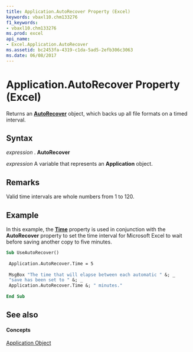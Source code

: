 ```yaml
---
title: Application.AutoRecover Property (Excel)
keywords: vbaxl10.chm133276
f1_keywords:
- vbaxl10.chm133276
ms.prod: excel
api_name:
- Excel.Application.AutoRecover
ms.assetid: bc2453fa-4319-c1da-5ad5-2efb306c3063
ms.date: 06/08/2017
---
```



# Application.AutoRecover Property (Excel)

Returns an  **[AutoRecover](Excel.AutoRecover.md)** object, which backs up all file formats on a timed interval.


## Syntax

 _expression_ . **AutoRecover**

 _expression_ A variable that represents an **Application** object.


## Remarks

Valid time intervals are whole numbers from 1 to 120.


## Example

In this example, the  **[Time](Excel.AutoRecover.Time.md)** property is used in conjunction with the **AutoRecover** property to set the time interval for Microsoft Excel to wait before saving another copy to five minutes.


```vb
Sub UseAutoRecover() 
 
 Application.AutoRecover.Time = 5 
 
 MsgBox "The time that will elapse between each automatic " &; _ 
 "save has been set to " &; _ 
 Application.AutoRecover.Time &; " minutes." 
 
End Sub
```


## See also


#### Concepts


[Application Object](Excel.Application(objec).md)

